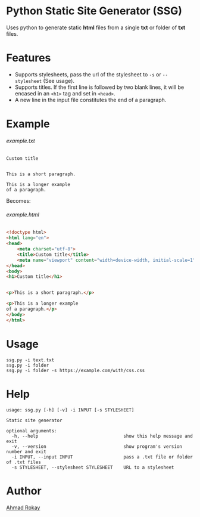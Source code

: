 # Python Static Site Generator (SSG)
Uses python to generate static **html** files from a single **txt** or folder of **txt** files. 

# Features
* Supports stylesheets, pass the url of the stylesheet to ```-s``` or ```--stylesheet``` (See usage).
* Supports titles. If the first line is followed by two blank lines, it will be encased in an ```<h1>``` tag and set in ```<head>```.
* A new line in the input file constitutes the end of a paragraph.

# Example

###### example.txt
```
Custom title


This is a short paragraph.

This is a longer example
of a paragraph.
```

Becomes:

###### example.html
```html
<!doctype html>
<html lang="en">
<head>
    <meta charset="utf-8">
    <title>Custom title</title>
    <meta name="viewport" content="width=device-width, initial-scale=1">{stylesheet}
</head>
<body>
<h1>Custom title</h1>


<p>This is a short paragraph.</p>

<p>This is a longer example
of a paragraph.</p>
</body>
</html>
```

# Usage
```
ssg.py -i text.txt
ssg.py -i folder
ssg.py -i folder -s https://example.com/with/css.css
```

# Help
```
usage: ssg.py [-h] [-v] -i INPUT [-s STYLESHEET]

Static site generator

optional arguments:
  -h, --help                                show this help message and exit
  -v, --version                             show program's version number and exit
  -i INPUT, --input INPUT                   pass a .txt file or folder of .txt files
  -s STYLESHEET, --stylesheet STYLESHEET    URL to a stylesheet
```

# Author
[Ahmad Rokay](https://dev.to/ar)

